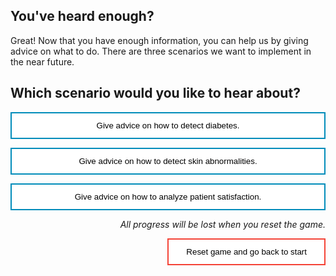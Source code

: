 <style>
.button  {
  border: none;
  color: black;
  width: 100%;
  padding: 12px 28px;
  background-color: white;
  border: 2px solid #008CBA;
  transition-duration: 0.4s;
}
.button:hover  {
  background-color: #008CBA;
  color: white; 
  border: 2px solid #008CBA;
}
.resetbutton  {
  border: none;
  color: black;
  float: right;
  padding: 12px 28px;
  background-color: white;
  border: 2px solid #f44336;
  transition-duration: 0.4s;
}
.resetbutton:hover  {
  background-color: #f44336;
  color: white; 
  border: 2px solid #f44336;
}
</style>

## You've heard enough?

Great! Now that you have enough information, you can help us by giving advice on what to do. There are three scenarios we want to implement in the near future.

## Which scenario would you like to hear about?

<button class="button" onclick="window.location.href='../advice/01';">Give advice on how to detect diabetes.</button>

<button class="button" onclick="window.location.href='../advice/02';">Give advice on how to detect skin abnormalities.</button>

<button class="button" onclick="window.location.href='../advice/03';">Give advice on how to analyze patient satisfaction.</button>

<p style="text-align:right;"><i>All progress will be lost when you reset the game.</i></p>

<button class="resetbutton" onclick="window.location.href='../../00-start-training';">Reset game and go back to start</button>
